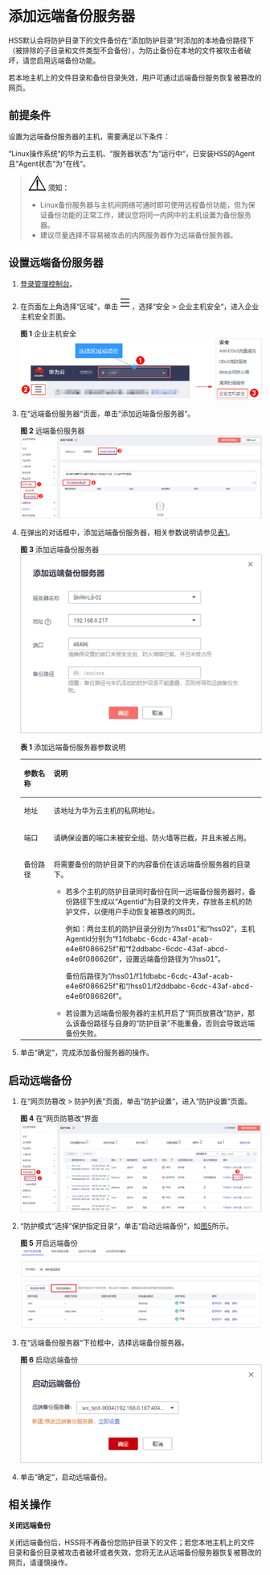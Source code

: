 # 添加远端备份服务器<a name="hss_01_0106"></a>

HSS默认会将防护目录下的文件备份在“添加防护目录“时添加的本地备份路径下（被排除的子目录和文件类型不会备份），为防止备份在本地的文件被攻击者破坏，请您启用远端备份功能。

若本地主机上的文件目录和备份目录失效，用户可通过远端备份服务恢复被篡改的网页。

## 前提条件<a name="section20700182611151"></a>

设置为远端备份服务器的主机，需要满足以下条件：

“Linux操作系统“的华为云主机、“服务器状态“为“运行中“，已安装HSS的Agent且“Agent状态“为“在线“。

>![](public_sys-resources/icon-notice.gif) **须知：** 
>-   Linux备份服务器与主机间网络可通时即可使用远程备份功能，但为保证备份功能的正常工作，建议您将同一内网中的主机设置为备份服务器。
>-   建议尽量选择不容易被攻击的内网服务器作为远端备份服务器。

## 设置远端备份服务器<a name="section477296601"></a>

1.  [登录管理控制台](https://console.huaweicloud.com)。
2.  在页面左上角选择“区域“，单击![](figures/icon-servicelist.png)，选择“安全  \>  企业主机安全“，进入企业主机安全页面。

    **图 1**  企业主机安全<a name="hss_01_0229_fig1855613765114"></a>  
    ![](figures/企业主机安全.png "企业主机安全")

3.  在“远端备份服务器“页面，单击“添加远端备份服务器“。

    **图 2**  远端备份服务器<a name="fig8684153345819"></a>  
    ![](figures/远端备份服务器.png "远端备份服务器")

4.  在弹出的对话框中，添加远端备份服务器，相关参数说明请参见[表1](#table1423774551618)。

    **图 3**  添加远端备份服务器<a name="fig123851757191119"></a>  
    ![](figures/添加远端备份服务器.png "添加远端备份服务器")

    **表 1**  添加远端备份服务器参数说明

    <a name="table1423774551618"></a>
    <table><thead align="left"><tr id="row2234145121611"><th class="cellrowborder" valign="top" width="12.35%" id="mcps1.2.3.1.1"><p id="p623494551611"><a name="p623494551611"></a><a name="p623494551611"></a>参数名称</p>
    </th>
    <th class="cellrowborder" valign="top" width="87.64999999999999%" id="mcps1.2.3.1.2"><p id="p2234154513161"><a name="p2234154513161"></a><a name="p2234154513161"></a>说明</p>
    </th>
    </tr>
    </thead>
    <tbody><tr id="row18236745141617"><td class="cellrowborder" valign="top" width="12.35%" headers="mcps1.2.3.1.1 "><p id="p1123610454164"><a name="p1123610454164"></a><a name="p1123610454164"></a>地址</p>
    </td>
    <td class="cellrowborder" valign="top" width="87.64999999999999%" headers="mcps1.2.3.1.2 "><p id="p15236194513168"><a name="p15236194513168"></a><a name="p15236194513168"></a>该地址为华为云主机的私网地址。</p>
    </td>
    </tr>
    <tr id="row623714581616"><td class="cellrowborder" valign="top" width="12.35%" headers="mcps1.2.3.1.1 "><p id="p6236445191617"><a name="p6236445191617"></a><a name="p6236445191617"></a>端口</p>
    </td>
    <td class="cellrowborder" valign="top" width="87.64999999999999%" headers="mcps1.2.3.1.2 "><p id="p915917332347"><a name="p915917332347"></a><a name="p915917332347"></a>请确保设置的端口未被安全组、防火墙等拦截，并且未被占用。</p>
    </td>
    </tr>
    <tr id="row023717458167"><td class="cellrowborder" valign="top" width="12.35%" headers="mcps1.2.3.1.1 "><p id="p1323714519165"><a name="p1323714519165"></a><a name="p1323714519165"></a>备份路径</p>
    </td>
    <td class="cellrowborder" valign="top" width="87.64999999999999%" headers="mcps1.2.3.1.2 "><p id="p475921912397"><a name="p475921912397"></a><a name="p475921912397"></a>将需要备份的防护目录下的内容备份在该远端备份服务器的目录下。</p>
    <a name="ul9528101874316"></a><a name="ul9528101874316"></a><ul id="ul9528101874316"><li>若多个主机的防护目录同时备份在同一远端备份服务器时，备份路径下生成以<span class="parmvalue" id="parmvalue049953414397"><a name="parmvalue049953414397"></a><a name="parmvalue049953414397"></a>“Agentid”</span>为目录的文件夹，存放各主机的防护文件，以便用户手动恢复被篡改的网页。<p id="p177425209434"><a name="p177425209434"></a><a name="p177425209434"></a>例如：两台主机的防护目录分别为<span class="filepath" id="filepath1555131134718"><a name="filepath1555131134718"></a><a name="filepath1555131134718"></a>“/hss01”</span>和<span class="filepath" id="filepath956131124718"><a name="filepath956131124718"></a><a name="filepath956131124718"></a>“hss02”</span>，主机Agentid分别为<span class="parmvalue" id="parmvalue12269104617480"><a name="parmvalue12269104617480"></a><a name="parmvalue12269104617480"></a>“f1fdbabc-6cdc-43af-acab-e4e6f086625f”</span>和<span class="parmvalue" id="parmvalue23754124911"><a name="parmvalue23754124911"></a><a name="parmvalue23754124911"></a>“f2ddbabc-6cdc-43af-abcd-e4e6f086626f”</span>，设置远端备份路径为<span class="filepath" id="filepath35614312472"><a name="filepath35614312472"></a><a name="filepath35614312472"></a>“/hss01”</span>。</p>
    <p id="p12626132114314"><a name="p12626132114314"></a><a name="p12626132114314"></a>备份后路径为<span class="filepath" id="filepath5393514144819"><a name="filepath5393514144819"></a><a name="filepath5393514144819"></a>“/hss01/f1fdbabc-6cdc-43af-acab-e4e6f086625f”</span>和<span class="filepath" id="filepath0319191834817"><a name="filepath0319191834817"></a><a name="filepath0319191834817"></a>“/hss01/f2ddbabc-6cdc-43af-abcd-e4e6f086626f”</span>。</p>
    </li><li>若设置为远端备份服务器的主机开启了<span class="parmvalue" id="parmvalue2975164174110"><a name="parmvalue2975164174110"></a><a name="parmvalue2975164174110"></a>“网页放篡改”</span>防护，那么该备份路径与自身的<span class="parmvalue" id="parmvalue19392181020422"><a name="parmvalue19392181020422"></a><a name="parmvalue19392181020422"></a>“防护目录”</span>不能重叠，否则会导致远端备份失败。</li></ul>
    </td>
    </tr>
    </tbody>
    </table>

5.  单击“确定“，完成添加备份服务器的操作。

## 启动远端备份<a name="section166448202917"></a>

1.  在“网页防篡改  \>  防护列表“页面，单击“防护设置“，进入“防护设置“页面。

    **图 4**  在“网页防篡改“界面<a name="fig20365181613515"></a>  
    ![](figures/在网页防篡改界面.png "在网页防篡改界面")

2.  “防护模式“选择“保护指定目录“，单击“启动远端备份“，如[图5](#fig8768142612508)所示。

    **图 5**  开启远端备份<a name="fig8768142612508"></a>  
    ![](figures/开启远端备份.png "开启远端备份")

3.  在“远端备份服务器“下拉框中，选择远端备份服务器。

    **图 6**  启动远端备份<a name="hss_01_0216_fig5184160154917"></a>  
    ![](figures/启动远端备份.png "启动远端备份")

4.  单击“确定“，启动远端备份。

## 相关操作<a name="section1595210270329"></a>

**关闭远端备份**

关闭远端备份后，HSS将不再备份您防护目录下的文件；若您本地主机上的文件目录和备份目录被攻击者破坏或者失效，您将无法从远端备份服务器恢复被篡改的网页，请谨慎操作。

